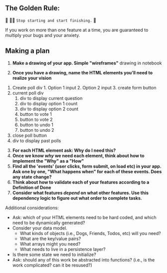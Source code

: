 ## The Golden Rule: 

🦸 🦸‍♂️ `Stop starting and start finishing.` 🏁

If you work on more than one feature at a time, you are guaranteed to multiply your bugs and your anxiety.

## Making a plan

1) **Make a drawing of your app. Simple "wireframes"**
   drawing in notebook

2) **Once you have a drawing, name the HTML elements you'll need to realize your vision**
  1. Create poll div
    1. Option 1 input
    2. Option 2 input
    3. create form button
   2. current poll div
      1. div to display current question
      2. div to display option 1 count
      3. div to display option 2 count
      4. button to vote 1
      5. button to vote 2
      6. button to undo 1
      7. button to undo 2
   3. close poll button
   4. div to display past polls

3) **For each HTML element ask: Why do I need this?** 
4) **Once we know _why_ we need each element, think about how to implement the "Why" as a "How"**
5) **Find all the 'events' (user clicks, form submit, on load etc) in your app. Ask one by one, "What happens when" for each of these events. Does any state change?**
6) **Think about how to validate each of your features according to a Definition of Done**
7) **Consider what features _depend_ on what other features. Use this dependency logic to figure out what order to complete tasks.**

Additional considerations:
- Ask: which of your HTML elements need to be hard coded, and which need to be dynamically generated?
- Consider your data model. 
  - What kinds of objects (i.e., Dogs, Friends, Todos, etc) will you need? 
  - What are the key/value pairs? 
  - What arrays might you need? 
  - What needs to live in a persistence layer?
- Is there some state we need to initialize?
- Ask: should any of this work be abstracted into functions? (i.e., is the work complicated? can it be resused?)
